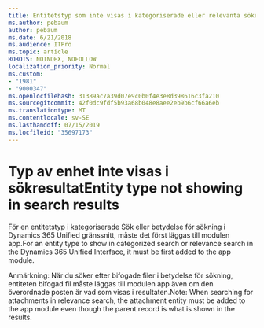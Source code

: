 ```yaml
---
title: Entitetstyp som inte visas i kategoriserade eller relevanta sökresultat i Dynamics 365 Unified gränssnitt
ms.author: pebaum
author: pebaum
ms.date: 6/21/2018
ms.audience: ITPro
ms.topic: article
ROBOTS: NOINDEX, NOFOLLOW
localization_priority: Normal
ms.custom:
- "1981"
- "9000347"
ms.openlocfilehash: 31389ac7a39d07e9c0b0f4e3e8d398616c3fa210
ms.sourcegitcommit: 42f0dc9fdf5b93a68b048e8aee2eb9b6cf66a6eb
ms.translationtype: MT
ms.contentlocale: sv-SE
ms.lasthandoff: 07/15/2019
ms.locfileid: "35697173"
---
```

# <a name="entity-type-not-showing-in-search-results"></a><span data-ttu-id="6675a-102">Typ av enhet inte visas i sökresultat</span><span class="sxs-lookup"><span data-stu-id="6675a-102">Entity type not showing in search results</span></span>

<span data-ttu-id="6675a-103">För en entitetstyp i kategoriserade Sök eller betydelse för sökning i Dynamics 365 Unified gränssnitt, måste det först läggas till modulen app.</span><span class="sxs-lookup"><span data-stu-id="6675a-103">For an entity type to show in categorized search or relevance search in the Dynamics 365 Unified Interface, it must be first added to the app module.</span></span>

<span data-ttu-id="6675a-104">Anmärkning: När du söker efter bifogade filer i betydelse för sökning, entiteten bifogad fil måste läggas till modulen app även om den överordnade posten är vad som visas i resultaten.</span><span class="sxs-lookup"><span data-stu-id="6675a-104">Note: When searching for attachments in relevance search, the attachment entity must be added to the app module even though the parent record is what is shown in the results.</span></span>
